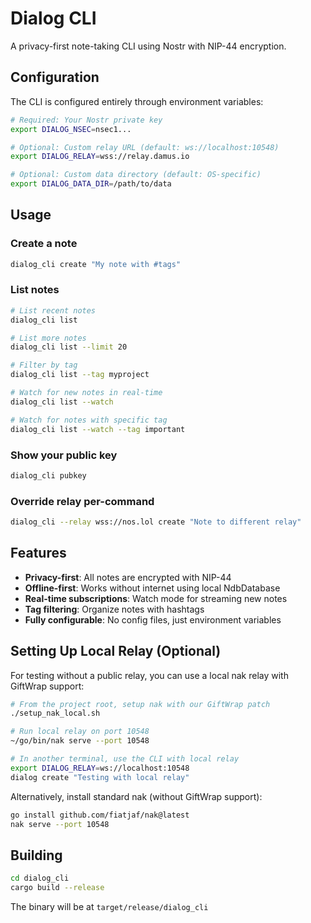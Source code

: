 # Dialog CLI

A privacy-first note-taking CLI using Nostr with NIP-44 encryption.

## Configuration

The CLI is configured entirely through environment variables:

```bash
# Required: Your Nostr private key
export DIALOG_NSEC=nsec1...

# Optional: Custom relay URL (default: ws://localhost:10548)
export DIALOG_RELAY=wss://relay.damus.io

# Optional: Custom data directory (default: OS-specific)
export DIALOG_DATA_DIR=/path/to/data
```

## Usage

### Create a note
```bash
dialog_cli create "My note with #tags"
```

### List notes
```bash
# List recent notes
dialog_cli list

# List more notes
dialog_cli list --limit 20

# Filter by tag
dialog_cli list --tag myproject

# Watch for new notes in real-time
dialog_cli list --watch

# Watch for notes with specific tag
dialog_cli list --watch --tag important
```

### Show your public key
```bash
dialog_cli pubkey
```

### Override relay per-command
```bash
dialog_cli --relay wss://nos.lol create "Note to different relay"
```

## Features

- **Privacy-first**: All notes are encrypted with NIP-44
- **Offline-first**: Works without internet using local NdbDatabase
- **Real-time subscriptions**: Watch mode for streaming new notes
- **Tag filtering**: Organize notes with hashtags
- **Fully configurable**: No config files, just environment variables

## Setting Up Local Relay (Optional)

For testing without a public relay, you can use a local nak relay with GiftWrap support:

```bash
# From the project root, setup nak with our GiftWrap patch
./setup_nak_local.sh

# Run local relay on port 10548
~/go/bin/nak serve --port 10548

# In another terminal, use the CLI with local relay
export DIALOG_RELAY=ws://localhost:10548
dialog create "Testing with local relay"
```

Alternatively, install standard nak (without GiftWrap support):
```bash
go install github.com/fiatjaf/nak@latest
nak serve --port 10548
```

## Building

```bash
cd dialog_cli
cargo build --release
```

The binary will be at `target/release/dialog_cli`